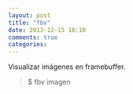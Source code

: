 ```yaml
---
layout: post
title: "fbv"
date: 2013-12-15 16:10
comments: true
categories: 
---
```

Visualizar imágenes en framebuffer.

>$ fbv imagen

